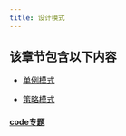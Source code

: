 ```yaml
---
title: 设计模式
---
```

## 该章节包含以下内容
  
  
- [单例模式](单例模式.md)

  
- [策略模式](策略模式.md)

  
#### [code专题](./code)
    